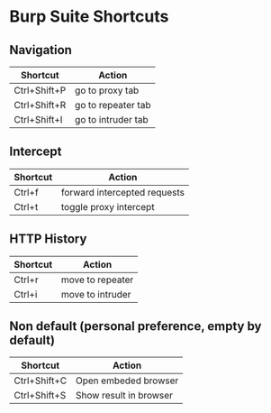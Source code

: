 # Burp Suite Shortcuts

## Navigation

| Shortcut     | Action             |
|--------------|--------------------|
| Ctrl+Shift+P | go to proxy tab    |
| Ctrl+Shift+R | go to repeater tab |
| Ctrl+Shift+I | go to intruder tab |

## Intercept
| Shortcut | Action                       |
|----------|------------------------------|
| Ctrl+f   | forward intercepted requests |
| Ctrl+t   | toggle proxy intercept       |

## HTTP History
| Shortcut | Action           |
|----------|------------------|
| Ctrl+r   | move to repeater |
| Ctrl+i   | move to intruder |

## Non default (personal preference, empty by default)
| Shortcut     | Action                 |
|--------------|------------------------|
| Ctrl+Shift+C | Open embeded browser   |
| Ctrl+Shift+S | Show result in browser |
